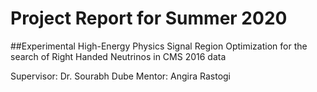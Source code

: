 # Project Report for Summer 2020
##Experimental High-Energy Physics
Signal Region Optimization for the search of Right Handed Neutrinos in CMS 2016 data

Supervisor: Dr. Sourabh Dube
Mentor: Angira Rastogi
